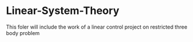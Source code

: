 # Linear-System-Theory

This foler will include the work of a linear control project on restricted three body problem
